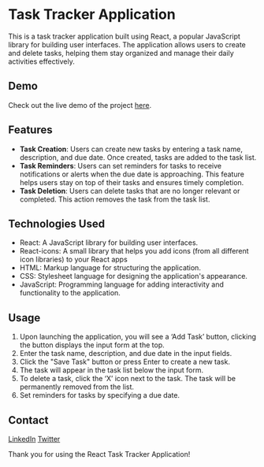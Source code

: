 # Task Tracker Application

This is a task tracker application built using React, a popular JavaScript library for building user interfaces. The application allows users to create and delete tasks, helping them stay organized and manage their daily activities effectively.

## Demo

Check out the live demo of the project [here](https://1732-task-tracker.netlify.app/).

## Features

- **Task Creation**: Users can create new tasks by entering a task name, description, and due date. Once created, tasks are added to the task list.
- **Task Reminders**: Users can set reminders for tasks to receive notifications or alerts when the due date is approaching. This feature helps users stay on top of their tasks and ensures timely completion.
- **Task Deletion**: Users can delete tasks that are no longer relevant or completed. This action removes the task from the task list.

## Technologies Used
- React: A JavaScript library for building user interfaces.
- React-icons: A small library that helps you add icons (from all different icon libraries) to your React apps
- HTML: Markup language for structuring the application.
- CSS: Stylesheet language for designing the application's appearance.
- JavaScript: Programming language for adding interactivity and functionality to the application.

## Usage
1. Upon launching the application, you will see a ‘Add Task’ button, clicking the button displays the input form at the top.
2. Enter the task name, description, and due date in the input fields.
3. Click the "Save Task" button or press Enter to create a new task.
4. The task will appear in the task list below the input form.
7. To delete a task, click the ‘X’ icon next to the task. The task will be permanently removed from the list.
9. Set reminders for tasks by specifying a due date. 

## Contact
[LinkedIn](https://www.linkedin.com/in/osezeleiboi/)
[Twitter](https://twitter.com/ejemeniboi)

Thank you for using the React Task Tracker Application!

